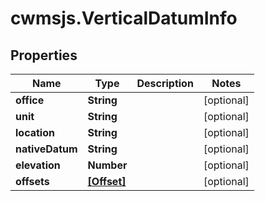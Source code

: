 # cwmsjs.VerticalDatumInfo

## Properties

Name | Type | Description | Notes
------------ | ------------- | ------------- | -------------
**office** | **String** |  | [optional] 
**unit** | **String** |  | [optional] 
**location** | **String** |  | [optional] 
**nativeDatum** | **String** |  | [optional] 
**elevation** | **Number** |  | [optional] 
**offsets** | [**[Offset]**](Offset.md) |  | [optional] 


